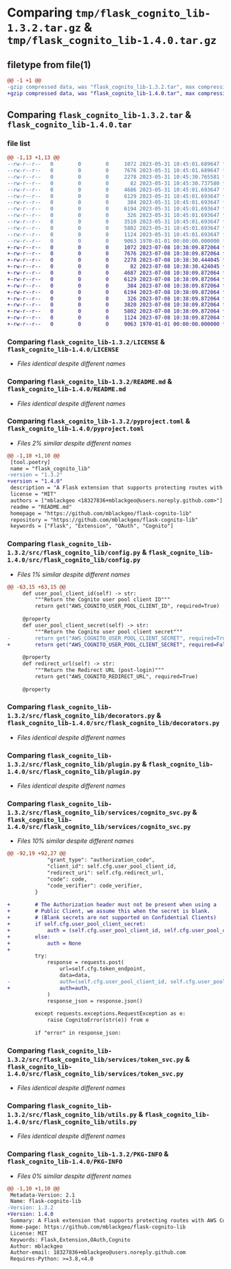 # Comparing `tmp/flask_cognito_lib-1.3.2.tar.gz` & `tmp/flask_cognito_lib-1.4.0.tar.gz`

## filetype from file(1)

```diff
@@ -1 +1 @@
-gzip compressed data, was "flask_cognito_lib-1.3.2.tar", max compression
+gzip compressed data, was "flask_cognito_lib-1.4.0.tar", max compression
```

## Comparing `flask_cognito_lib-1.3.2.tar` & `flask_cognito_lib-1.4.0.tar`

### file list

```diff
@@ -1,13 +1,13 @@
--rw-r--r--   0        0        0     1072 2023-05-31 10:45:01.689647 flask_cognito_lib-1.3.2/LICENSE
--rw-r--r--   0        0        0     7676 2023-05-31 10:45:01.689647 flask_cognito_lib-1.3.2/README.md
--rw-r--r--   0        0        0     2278 2023-05-31 10:45:30.765581 flask_cognito_lib-1.3.2/pyproject.toml
--rw-r--r--   0        0        0       82 2023-05-31 10:45:30.737580 flask_cognito_lib-1.3.2/src/flask_cognito_lib/__init__.py
--rw-r--r--   0        0        0     4686 2023-05-31 10:45:01.693647 flask_cognito_lib-1.3.2/src/flask_cognito_lib/config.py
--rw-r--r--   0        0        0     6129 2023-05-31 10:45:01.693647 flask_cognito_lib-1.3.2/src/flask_cognito_lib/decorators.py
--rw-r--r--   0        0        0      384 2023-05-31 10:45:01.693647 flask_cognito_lib-1.3.2/src/flask_cognito_lib/exceptions.py
--rw-r--r--   0        0        0     6194 2023-05-31 10:45:01.693647 flask_cognito_lib-1.3.2/src/flask_cognito_lib/plugin.py
--rw-r--r--   0        0        0      326 2023-05-31 10:45:01.693647 flask_cognito_lib-1.3.2/src/flask_cognito_lib/services/__init__.py
--rw-r--r--   0        0        0     3510 2023-05-31 10:45:01.693647 flask_cognito_lib-1.3.2/src/flask_cognito_lib/services/cognito_svc.py
--rw-r--r--   0        0        0     5802 2023-05-31 10:45:01.693647 flask_cognito_lib-1.3.2/src/flask_cognito_lib/services/token_svc.py
--rw-r--r--   0        0        0     1124 2023-05-31 10:45:01.693647 flask_cognito_lib-1.3.2/src/flask_cognito_lib/utils.py
--rw-r--r--   0        0        0     9063 1970-01-01 00:00:00.000000 flask_cognito_lib-1.3.2/PKG-INFO
+-rw-r--r--   0        0        0     1072 2023-07-08 10:38:09.872064 flask_cognito_lib-1.4.0/LICENSE
+-rw-r--r--   0        0        0     7676 2023-07-08 10:38:09.872064 flask_cognito_lib-1.4.0/README.md
+-rw-r--r--   0        0        0     2278 2023-07-08 10:38:30.444045 flask_cognito_lib-1.4.0/pyproject.toml
+-rw-r--r--   0        0        0       82 2023-07-08 10:38:30.424045 flask_cognito_lib-1.4.0/src/flask_cognito_lib/__init__.py
+-rw-r--r--   0        0        0     4687 2023-07-08 10:38:09.872064 flask_cognito_lib-1.4.0/src/flask_cognito_lib/config.py
+-rw-r--r--   0        0        0     6129 2023-07-08 10:38:09.872064 flask_cognito_lib-1.4.0/src/flask_cognito_lib/decorators.py
+-rw-r--r--   0        0        0      384 2023-07-08 10:38:09.872064 flask_cognito_lib-1.4.0/src/flask_cognito_lib/exceptions.py
+-rw-r--r--   0        0        0     6194 2023-07-08 10:38:09.872064 flask_cognito_lib-1.4.0/src/flask_cognito_lib/plugin.py
+-rw-r--r--   0        0        0      326 2023-07-08 10:38:09.872064 flask_cognito_lib-1.4.0/src/flask_cognito_lib/services/__init__.py
+-rw-r--r--   0        0        0     3820 2023-07-08 10:38:09.872064 flask_cognito_lib-1.4.0/src/flask_cognito_lib/services/cognito_svc.py
+-rw-r--r--   0        0        0     5802 2023-07-08 10:38:09.872064 flask_cognito_lib-1.4.0/src/flask_cognito_lib/services/token_svc.py
+-rw-r--r--   0        0        0     1124 2023-07-08 10:38:09.872064 flask_cognito_lib-1.4.0/src/flask_cognito_lib/utils.py
+-rw-r--r--   0        0        0     9063 1970-01-01 00:00:00.000000 flask_cognito_lib-1.4.0/PKG-INFO
```

### Comparing `flask_cognito_lib-1.3.2/LICENSE` & `flask_cognito_lib-1.4.0/LICENSE`

 * *Files identical despite different names*

### Comparing `flask_cognito_lib-1.3.2/README.md` & `flask_cognito_lib-1.4.0/README.md`

 * *Files identical despite different names*

### Comparing `flask_cognito_lib-1.3.2/pyproject.toml` & `flask_cognito_lib-1.4.0/pyproject.toml`

 * *Files 2% similar despite different names*

```diff
@@ -1,10 +1,10 @@
 [tool.poetry]
 name = "flask_cognito_lib"
-version = "1.3.2"
+version = "1.4.0"
 description = "A Flask extension that supports protecting routes with AWS Cognito following OAuth 2.1 best practices"
 license = "MIT"
 authors = ["mblackgeo <18327836+mblackgeo@users.noreply.github.com>"]
 readme = "README.md"
 homepage = "https://github.com/mblackgeo/flask-cognito-lib"
 repository = "https://github.com/mblackgeo/flask-cognito-lib"
 keywords = ["Flask", "Extension", "OAuth", "Cognito"]
```

### Comparing `flask_cognito_lib-1.3.2/src/flask_cognito_lib/config.py` & `flask_cognito_lib-1.4.0/src/flask_cognito_lib/config.py`

 * *Files 1% similar despite different names*

```diff
@@ -63,15 +63,15 @@
     def user_pool_client_id(self) -> str:
         """Return the Cognito user pool client ID"""
         return get("AWS_COGNITO_USER_POOL_CLIENT_ID", required=True)
 
     @property
     def user_pool_client_secret(self) -> str:
         """Return the Cognito user pool client secret"""
-        return get("AWS_COGNITO_USER_POOL_CLIENT_SECRET", required=True)
+        return get("AWS_COGNITO_USER_POOL_CLIENT_SECRET", required=False)
 
     @property
     def redirect_url(self) -> str:
         """Return the Redirect URL (post-login)"""
         return get("AWS_COGNITO_REDIRECT_URL", required=True)
 
     @property
```

### Comparing `flask_cognito_lib-1.3.2/src/flask_cognito_lib/decorators.py` & `flask_cognito_lib-1.4.0/src/flask_cognito_lib/decorators.py`

 * *Files identical despite different names*

### Comparing `flask_cognito_lib-1.3.2/src/flask_cognito_lib/plugin.py` & `flask_cognito_lib-1.4.0/src/flask_cognito_lib/plugin.py`

 * *Files identical despite different names*

### Comparing `flask_cognito_lib-1.3.2/src/flask_cognito_lib/services/cognito_svc.py` & `flask_cognito_lib-1.4.0/src/flask_cognito_lib/services/cognito_svc.py`

 * *Files 10% similar despite different names*

```diff
@@ -92,19 +92,27 @@
             "grant_type": "authorization_code",
             "client_id": self.cfg.user_pool_client_id,
             "redirect_uri": self.cfg.redirect_url,
             "code": code,
             "code_verifier": code_verifier,
         }
 
+        # The Authorization header must not be present when using a
+        # Public Client, we assume this when the secret is blank.
+        # (Blank secrets are not supported on Confidential Clients)
+        if self.cfg.user_pool_client_secret:
+            auth = (self.cfg.user_pool_client_id, self.cfg.user_pool_client_secret)
+        else:
+            auth = None
+
         try:
             response = requests.post(
                 url=self.cfg.token_endpoint,
                 data=data,
-                auth=(self.cfg.user_pool_client_id, self.cfg.user_pool_client_secret),
+                auth=auth,
             )
             response_json = response.json()
 
         except requests.exceptions.RequestException as e:
             raise CognitoError(str(e)) from e
 
         if "error" in response_json:
```

### Comparing `flask_cognito_lib-1.3.2/src/flask_cognito_lib/services/token_svc.py` & `flask_cognito_lib-1.4.0/src/flask_cognito_lib/services/token_svc.py`

 * *Files identical despite different names*

### Comparing `flask_cognito_lib-1.3.2/src/flask_cognito_lib/utils.py` & `flask_cognito_lib-1.4.0/src/flask_cognito_lib/utils.py`

 * *Files identical despite different names*

### Comparing `flask_cognito_lib-1.3.2/PKG-INFO` & `flask_cognito_lib-1.4.0/PKG-INFO`

 * *Files 0% similar despite different names*

```diff
@@ -1,10 +1,10 @@
 Metadata-Version: 2.1
 Name: flask-cognito-lib
-Version: 1.3.2
+Version: 1.4.0
 Summary: A Flask extension that supports protecting routes with AWS Cognito following OAuth 2.1 best practices
 Home-page: https://github.com/mblackgeo/flask-cognito-lib
 License: MIT
 Keywords: Flask,Extension,OAuth,Cognito
 Author: mblackgeo
 Author-email: 18327836+mblackgeo@users.noreply.github.com
 Requires-Python: >=3.8,<4.0
```

